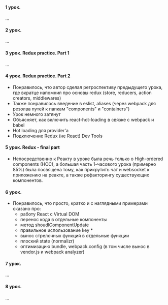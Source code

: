 #### 1 урок. 

...

#### 2 урок. 

...

#### 3 урок. Redux practice. Part 1

...

#### 4 урок. Redux practice. Part 2

* Понравилось, что автор сделал ретроспективу предыдущего урока, где вкратце напомнил про основы redux (store, reducers, action creators, middlewares)
* Также понравилось введение в eslist, aliases (через webpack для резолва путей к папкам "components" и "containers")
* Урок немного затянут
* Объясняет, как включить react-hot-loading в связке с webpack и babel
* Hot loading для provider'а
* Подключение Redux (не React) Dev Tools

#### 5 урок. Redux - final part

* Непосредственно к Реакту в уроке была речь только о High-ordered components (HOC), а большая часть 1-часового урока (примерно 85%) была посвящена тому, как прикрутить чат и websocket к приложению на реакте, а также рефакторингу существующих компонентов.

#### 6 урок. 

* Понравилось, что просто, кратко и с наглядными примерами сказано про:
    * работу React с Virtual DOM
    * перенос кода в отдельные компоненты
    * метод shoudlComponentUpdate
    * правильное использование key    * 
    * вынос стрелочных функций в отдельные функции
    * плоский state (normalizr)
    * оптимизацию bundle, webpack.config (в том числе вынос в vendor.js и webpack analyzer)

#### 7 урок. 

...

#### 8 урок. 

...
